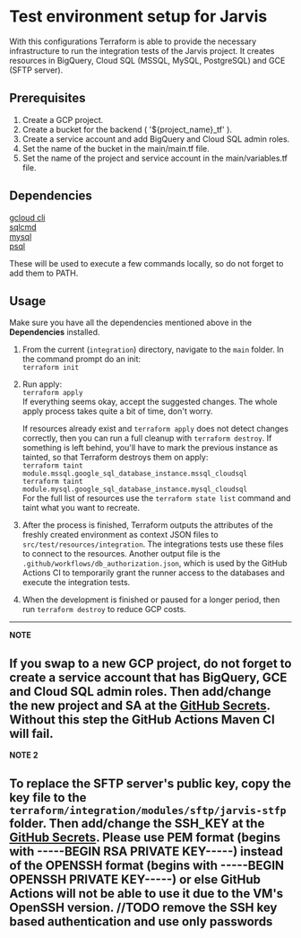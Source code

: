 # Test environment setup for Jarvis

With this configurations Terraform is able to provide the necessary infrastructure to run the integration tests of the Jarvis project.
It creates resources in BigQuery, Cloud SQL (MSSQL, MySQL, PostgreSQL) and GCE (SFTP server).

## Prerequisites
1. Create a GCP project.
2. Create a bucket for the backend ( '${project_name}_tf' ).
3. Create a service account and add BigQuery and Cloud SQL admin roles.
4. Set the name of the bucket in the main/main.tf file.
5. Set the name of the project and service account in the main/variables.tf file.

## Dependencies

[gcloud cli](https://cloud.google.com/sdk/gcloud/)  
[sqlcmd](https://docs.microsoft.com/en-us/sql/linux/sql-server-linux-setup-tools?view=sql-server-2017)  
[mysql](https://docs.oracle.com/javacomponents/advanced-management-console-2/install-guide/mysql-database-installation-and-configuration-advanced-management-console.htm#JSAMI116)  
[psql](https://www.postgresql.org/docs/11/tutorial-install.html)   

These will be used to execute a few commands locally, so do not forget to add them to PATH.

## Usage
Make sure you have all the dependencies mentioned above in the **Dependencies** installed.

1. From the current (`integration`) directory, navigate to the `main` folder. 
   In the command prompt do an init:  
   `terraform init`
   
2. Run apply:   
   `terraform apply`  
   If everything seems okay, accept the suggested changes. 
   The whole apply process takes quite a bit of time, don't worry. 
   
   If resources already exist and `terraform apply` does not detect changes correctly, then you can run a full cleanup with `terraform destroy`.
   If something is left behind, you'll have to mark the previous instance as tainted, so that Terraform destroys them on apply:  
   `terraform taint module.mssql.google_sql_database_instance.mssql_cloudsql`  
   `terraform taint module.mysql.google_sql_database_instance.mysql_cloudsql`  
   For the full list of resources use the `terraform state list` command and taint what you want to recreate.
    
4. After the process is finished, Terraform outputs the attributes of the freshly created environment as context JSON files to `src/test/resources/integration`.
   The integrations tests use these files to connect to the resources.
   Another output file is the `.github/workflows/db_authorization.json`, which is used by the GitHub Actions CI to temporarily grant the runner access to the databases and execute the integration tests. 
   
5. When the development is finished or paused for a longer period, then run `terraform destroy` to reduce GCP costs.
   
 ---
**NOTE**
 
If you swap to a new GCP project, do not forget to create a service account that has BigQuery, GCE and Cloud SQL admin roles.
Then add/change the new project and SA at the [GitHub Secrets](https://github.com/aliz-ai/jarvis/settings/secrets/actions).
Without this step the GitHub Actions Maven CI will fail.
---
**NOTE 2**
  
To replace the SFTP server's public key, copy the key file to the `terraform/integration/modules/sftp/jarvis-stfp` folder.
Then add/change the SSH_KEY at the [GitHub Secrets](https://github.com/aliz-ai/jarvis/settings/secrets/actions).
Please use PEM format (begins with -----BEGIN RSA PRIVATE KEY-----) instead of the OPENSSH format (begins with -----BEGIN OPENSSH PRIVATE KEY-----) or else GitHub Actions will not be able to use it due to the VM's OpenSSH version.
//TODO remove the SSH key based authentication and use only passwords
---
